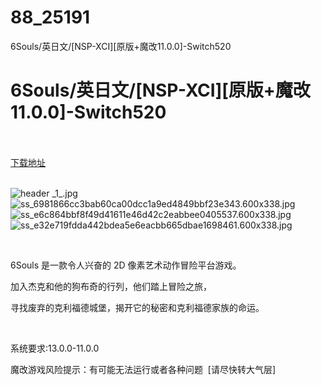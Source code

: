 # 88_25191
6Souls/英日文/[NSP-XCI][原版+魔改11.0.0]-Switch520
# 6Souls/英日文/[NSP-XCI][原版+魔改11.0.0]-Switch520
 <br/></br>
[下载地址](https://www.switch520.cc/article/25191 "下载地址")
<br/></br>

<p><img title="header _1_.jpg" src="https://www.switch520.cc/muke_img/2021_12_05_6741121d7902d.jpg" alt="header _1_.jpg"><br>
<img title="ss_6981866cc3bab60ca00dcc1a9ed4849bbf23e343.600x338.jpg" src="https://www.switch520.cc/muke_img/2021_12_05_af429496ef6d2.jpg" alt="ss_6981866cc3bab60ca00dcc1a9ed4849bbf23e343.600x338.jpg"><br>
<img title="ss_e6c864bbf8f49d41611e46d42c2eabbee0405537.600x338.jpg" src="https://www.switch520.cc/muke_img/2021_12_05_cee2d9829d045.jpg" alt="ss_e6c864bbf8f49d41611e46d42c2eabbee0405537.600x338.jpg"><br>
<img title="ss_e32e719fdda442bdea5e6eacbb665dbae1698461.600x338.jpg" src="https://www.switch520.cc/muke_img/2021_12_05_6e47250d135de.jpg" alt="ss_e32e719fdda442bdea5e6eacbb665dbae1698461.600x338.jpg"></p>
<p>&nbsp;</p>
<p>6Souls 是一款令人兴奋的 2D 像素艺术动作冒险平台游戏。</p>
<p>加入杰克和他的狗布奇的行列，他们踏上冒险之旅，</p>
<p>寻找废弃的克利福德城堡，揭开它的秘密和克利福德家族的命运。</p>
<p>&nbsp;</p>
<p>系统要求:13.0.0-11.0.0</p>
<p>魔改游戏风险提示：有可能无法运行或者各种问题 &nbsp;[请尽快转大气层]</p>



